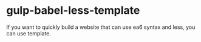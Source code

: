 # gulp-babel-less-template

If you want to quickly build a website that can use ea6 syntax and less, you can use template.

